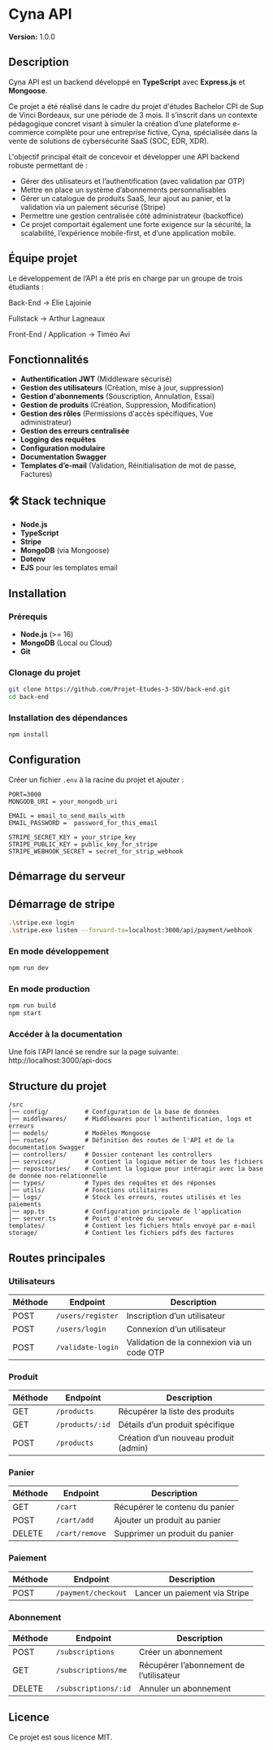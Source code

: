 # Cyna API

**Version:** 1.0.0  

## Description
Cyna API est un backend développé en **TypeScript** avec **Express.js** et **Mongoose**.

Ce projet a été réalisé dans le cadre du projet d'études Bachelor CPI de Sup de Vinci Bordeaux, sur une période de 3 mois.
Il s’inscrit dans un contexte pédagogique concret visant à simuler la création d’une plateforme e-commerce complète pour une entreprise fictive, Cyna, spécialisée dans la vente de solutions de cybersécurité SaaS (SOC, EDR, XDR).

L'objectif principal était de concevoir et développer une API backend robuste permettant de :

- Gérer des utilisateurs et l’authentification (avec validation par OTP)
- Mettre en place un système d’abonnements personnalisables
- Gérer un catalogue de produits SaaS, leur ajout au panier, et la validation via un paiement sécurisé (Stripe)
- Permettre une gestion centralisée côté administrateur (backoffice)
- Ce projet comportait également une forte exigence sur la sécurité, la scalabilité, l’expérience mobile-first, et d’une application mobile.

## Équipe projet
Le développement de l’API a été pris en charge par un groupe de trois étudiants :

Back-End -> Elie Lajoinie

Fullstack -> Arthur Lagneaux

Front-End / Application -> Timéo Avi

## Fonctionnalités
- **Authentification JWT** (Middleware sécurisé)
- **Gestion des utilisateurs** (Création, mise à jour, suppression)
- **Gestion d'abonnements** (Souscription, Annulation, Essai)
- **Gestion de produits** (Création, Suppression, Modification)
- **Gestion des rôles** (Permissions d'accès spécifiques, Vue administrateur)
- **Gestion des erreurs centralisée**
- **Logging des requêtes**
- **Configuration modulaire**
- **Documentation Swagger**
- **Templates d’e-mail** (Validation, Réinitialisation de mot de passe, Factures)

## 🛠️ Stack technique

- **Node.js**
- **TypeScript**
- **Stripe**
- **MongoDB** (via Mongoose)
- **Dotenv**
- **EJS** pour les templates email
  
## Installation

### Prérequis
- **Node.js** (>= 16)
- **MongoDB** (Local ou Cloud)
- **Git**

### Clonage du projet
```bash
git clone https://github.com/Projet-Etudes-3-SDV/back-end.git
cd back-end
```

### Installation des dépendances
```bash
npm install
```

## Configuration
Créer un fichier `.env` à la racine du projet et ajouter :
```env
PORT=3000
MONGODB_URI = your_mongodb_uri

EMAIL = email_to_send_mails_with
EMAIL_PASSWORD =  password_for_this_email

STRIPE_SECRET_KEY = your_stripe_key
STRIPE_PUBLIC_KEY = public_key_for_stripe
STRIPE_WEBHOOK_SECRET = secret_for_strip_webhook
```

## Démarrage du serveur

## Démarrage de stripe
```bash
.\stripe.exe login
.\stripe.exe listen --forward-to=localhost:3000/api/payment/webhook
```

### En mode développement
```bash
npm run dev
```

### En mode production
```bash
npm run build
npm start
```

### Accéder à la documentation
Une fois l'API lancé se rendre sur la page suivante: http://localhost:3000/api-docs

## Structure du projet
```
/src
│── config/          # Configuration de la base de données
│── middlewares/     # Middlewares pour l'authentification, logs et erreurs
│── models/          # Modèles Mongoose
│── routes/          # Définition des routes de l'API et de la documentation Swagger
│── controllers/     # Dossier contenant les controllers
│── services/        # Contient la logique métier de tous les fichiers
│── repositories/    # Contient la logique pour intéragir avec la base de donnée non-relationnelle
│── types/           # Types des requêtes et des réponses
│── utils/           # Fonctions utilitaires
│── logs/            # Stock les erreurs, routes utilisés et les paiements
│── app.ts           # Configuration principale de l'application
│── server.ts        # Point d'entrée du serveur
templates/           # Contient les fichiers htmls envoyé par e-mail
storage/             # Contient les fichiers pdfs des factures

```

## Routes principales

### Utilisateurs
| Méthode | Endpoint          | Description                                |
| ------- | ----------------- | ------------------------------------------ |
| POST    | `/users/register` | Inscription d’un utilisateur               |
| POST    | `/users/login`    | Connexion d’un utilisateur                 |
| POST    | `/validate-login` | Validation de la connexion via un code OTP |

### Produit
| Méthode | Endpoint        | Description                           |
| ------- | --------------- | ------------------------------------- |
| GET     | `/products`     | Récupérer la liste des produits       |
| GET     | `/products/:id` | Détails d’un produit spécifique       |
| POST    | `/products`     | Création d’un nouveau produit (admin) |

### Panier
| Méthode | Endpoint       | Description                    |
| ------- | -------------- | ------------------------------ |
| GET     | `/cart`        | Récupérer le contenu du panier |
| POST    | `/cart/add`    | Ajouter un produit au panier   |
| DELETE  | `/cart/remove` | Supprimer un produit du panier |

### Paiement
| Méthode | Endpoint            | Description                   |
| ------- | ------------------- | ----------------------------- |
| POST    | `/payment/checkout` | Lancer un paiement via Stripe |

### Abonnement
| Méthode | Endpoint             | Description                             |
| ------- | -------------------- | --------------------------------------- |
| POST    | `/subscriptions`     | Créer un abonnement                     |
| GET     | `/subscriptions/me`  | Récupérer l’abonnement de l’utilisateur |
| DELETE  | `/subscriptions/:id` | Annuler un abonnement                   |


## Licence
Ce projet est sous licence MIT.

